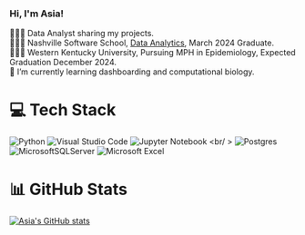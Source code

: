 ### Hi, I'm Asia!

👩🏾‍💻 Data Analyst sharing my projects.<br />
👩🏾‍🎓 Nashville Software School, [Data Analytics](https://nashvillesoftwareschool.com/programs/data-analytics-part-time), March 2024 Graduate.<br />
👩🏾‍🎓 Western Kentucky University, Pursuing MPH in Epidemiology, Expected Graduation December 2024.<br />
🌱 I’m currently learning dashboarding and computational biology.<br />

# 💻 Tech Stack
![Python](https://img.shields.io/badge/python-3670A0?style=for-the-badge&logo=python&logoColor=ffdd54)
![Visual Studio Code](https://img.shields.io/badge/Visual%20Studio%20Code-0078d7.svg?style=for-the-badge&logo=visual-studio-code&logoColor=white)
![Jupyter Notebook](https://img.shields.io/badge/jupyter-%23FA0F00.svg?style=for-the-badge&logo=jupyter&logoColor=white) <br/ >
![Postgres](https://img.shields.io/badge/postgres-%23316192.svg?style=for-the-badge&logo=postgresql&logoColor=white)
![MicrosoftSQLServer](https://img.shields.io/badge/Microsoft%20SQL%20Server-CC2927?style=for-the-badge&logo=microsoft%20sql%20server&logoColor=white)
![Microsoft Excel](https://img.shields.io/badge/Microsoft_Excel-217346?style=for-the-badge&logo=microsoft-excel&logoColor=white)

# 📊 GitHub Stats
<!-- Github Stats from [https://github.com/anuraghazra/](https://github.com/anuraghazra/github-readme-stats?tab=readme-ov-file) -->
[![Asia's GitHub stats](https://github-readme-stats.vercel.app/api?username=asiailarkin)](https://github.com/anuraghazra/github-readme-stats)

<!--
**Asiailarkin/asiailarkin** is a ✨ _special_ ✨ repository because its `README.md` (this file) appears on your GitHub profile.

Here are some ideas to get you started:

- 🔭 I’m currently working on ...
- 🌱 I’m currently learning ...
- 👯 I’m looking to collaborate on ...
- 🤔 I’m looking for help with ...
- 💬 Ask me about ...
- 📫 How to reach me: ...
- 😄 Pronouns: ...
- ⚡ Fun fact: ...
-->
